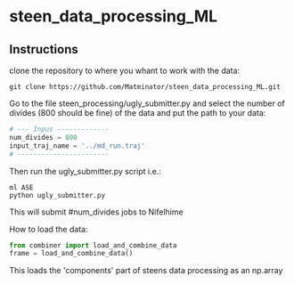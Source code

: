 # steen_data_processing_ML

## Instructions 

clone the repository to where you whant to work with the data:
```
git clone https://github.com/Matminator/steen_data_processing_ML.git
```

Go to the file steen_processing/ugly_submitter.py and select the number of divides (800 should be fine) of the data and put the path to your data:
```python
# --- Inpus -------------
num_divides = 800
input_traj_name = '../md_run.traj'
# -----------------------
```
Then run the ugly_submitter.py script i.e.:
```
ml ASE
python ugly_submitter.py
```
This will submit #num_divides jobs to Nifelhime

How to load the data:
```python
from combiner import load_and_combine_data
frame = load_and_combine_data()
```

This loads the 'components' part of steens data processing as an np.array
